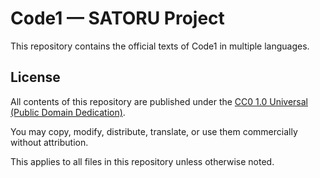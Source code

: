 # Code1 — SATORU Project

This repository contains the official texts of Code1 in multiple languages.

## License

All contents of this repository are published under the [CC0 1.0 Universal (Public Domain Dedication)](https://creativecommons.org/publicdomain/zero/1.0/).

You may copy, modify, distribute, translate, or use them commercially without attribution.

This applies to all files in this repository unless otherwise noted.
